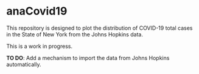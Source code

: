 # anaCovid19

This repository is designed to plot the distribution of COVID-19 total
cases in the State of New York from the Johns Hopkins data.

This is a work in progress.

**TO DO**: Add a mechanism to import the data from Johns Hopkins
automatically.
